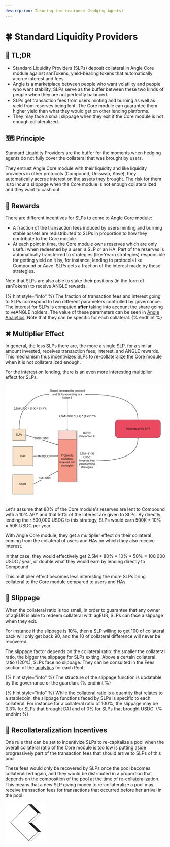 ```yaml
---
description: Insuring the insurance (Hedging Agents)
---
```


# 🍀 Standard Liquidity Providers

## 🔎 TL;DR

* Standard Liquidity Providers (SLPs) deposit collateral in Angle Core module against sanTokens, yield-bearing tokens that automatically accrue interest and fees.
* Angle is a marketplace between people who want volatility and people who want stability, SLPs serve as the buffer between these two kinds of people when they are not perfectly balanced.
* SLPs get transaction fees from users minting and burning as well as yield from reserves being lent. The Core module can guarantee them higher yield than what they would get on other lending platforms.
* They may face a small slippage when they exit if the Core module is not enough collateralized.

## 🗺️ Principle

Standard Liquidity Providers are the buffer for the moments when hedging agents do not fully cover the collateral that was brought by users.

They entrust Angle Core module with their liquidity and like liquidity providers in other protocols (Compound, Uniswap, Aave), they automatically accrue interest on the assets they brought. The risk for them is to incur a slippage when the Core module is not enough collateralized and they want to cash out.

## 🎁 Rewards

There are different incentives for SLPs to come to Angle Core module:

* A fraction of the transaction fees induced by users minting and burning stable assets are redistributed to SLPs in proportion to how they contribute to the Core module.
* At each point in time, the Core module owns reserves which are only useful when redeemed by a user, a SLP or an HA. Part of the reserves is automatically transferred to strategies (like Yearn strategies) responsible for getting yield on it by, for instance, lending to protocols like Compound or Aave. SLPs gets a fraction of the interest made by these strategies.

Note that SLPs are also able to stake their positions (in the form of sanTokens) to receive ANGLE rewards.

{% hint style="info" %}
The fraction of transaction fees and interest going to SLPs correspond to two different parameters controlled by governance. The interest for SLPs is computed **after** taking into account the share going to veANGLE holders. The value of these parameters can be seen in [Angle Analytics](https://analytics.angle.money). Note that they can be specific for each collateral.
{% endhint %}

## ✖ Multiplier Effect

In general, the less SLPs there are, the more a single SLP, for a similar amount invested, receives transaction fees, interest, and ANGLE rewards. This mechanism thus incentivizes SLPs to re-collateralize the Core module when it is not collateralized enough.

For the interest on lending, there is an even more interesting multiplier effect for SLPs.

![Multiplier Effect for SLPs](../../.gitbook/assets/multipliereffect.jpg)

Let's assume that 80% of the Core module's reserves are lent to Compound with a 10% APY and that 50% of the interest are given to SLPs. By directly lending their 500,000 USDC to this strategy, SLPs would earn 500K \* 10% = 50K USDC per year.

With Angle Core module, they get a multiplier effect on their collateral coming from the collateral of users and HAs on which they also receive interest.

In that case, they would effectively get 2.5M \* 80% \* 10% \* 50% = 100,000 USDC / year, or double what they would earn by lending directly to Compound.

This multiplier effect becomes less interesting the more SLPs bring collateral to the Core module compared to users and HAs.

## 🥅 Slippage

When the collateral ratio is too small, in order to guarantee that any owner of agEUR is able to redeem collateral with agEUR, SLPs can face a slippage when they exit.

For instance if the slippage is 10%, then a SLP willing to get 100 of collateral back will only get back 90, and the 10 of collateral difference will never be recovered.

The slippage factor depends on the collateral ratio: the smaller the collateral ratio, the bigger the slippage for SLPs exiting. Above a certain collateral ratio (120%), SLPs face no slippage. They can be consulted in the Fees section of the [analytics](https://analytics.angle.money/#/USDC/EUR) for each Pool.

{% hint style="info" %}
The structure of the slippage function is updatable by the governance or the guardian.
{% endhint %}

{% hint style="info" %}
While the collateral ratio is a quantity that relates to a stablecoin, the slippage functions faced by SLPs is specific to each collateral. For instance for a collateral ratio of 100%, the slippage may be 0.3% for SLPs that brought DAI and of 0% for SLPs that brought USDC.
{% endhint %}

## 🏦 Recollateralization Incentives

One rule that can be set to incentivize SLPs to re-capitalize a pool when the overall collateral ratio of the Core module is too low is putting aside progressively part of the transaction fees that should arrive to SLPs of this pool.

These fees would only be recovered by SLPs once the pool becomes collateralized again, and they would be distributed in a proportion that depends on the composition of the pool at the time of re-collateralization. This means that a new SLP giving money to re-collateralize a pool may receive transaction fees for transactions that occurred before her arrival in the pool.

![](<../../.gitbook/assets/emoji-slp (1) (2) (1) (1) (1) (1) (8).png>)
